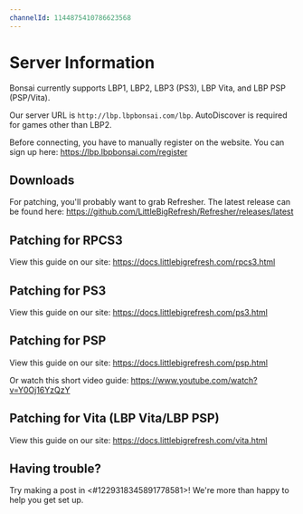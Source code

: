 ```yaml
---
channelId: 1144875410786623568
---
```


# Server Information

Bonsai currently supports LBP1, LBP2, LBP3 (PS3), LBP Vita, and LBP PSP (PSP/Vita).

Our server URL is `http://lbp.lbpbonsai.com/lbp`. AutoDiscover is required for games other than LBP2.

Before connecting, you have to manually register on the website. You can sign up here: https://lbp.lbpbonsai.com/register

## Downloads

For patching, you'll probably want to grab Refresher. The latest release can be found here: https://github.com/LittleBigRefresh/Refresher/releases/latest

## Patching for RPCS3

View this guide on our site: https://docs.littlebigrefresh.com/rpcs3.html

## Patching for PS3

View this guide on our site: https://docs.littlebigrefresh.com/ps3.html

## Patching for PSP

View this guide on our site: https://docs.littlebigrefresh.com/psp.html

Or watch this short video guide: https://www.youtube.com/watch?v=Y0Oj16YzQzY

## Patching for Vita (LBP Vita/LBP PSP)

View this guide on our site: https://docs.littlebigrefresh.com/vita.html

## Having trouble?

Try making a post in <#1229318345891778581>! We're more than happy to help you get set up.